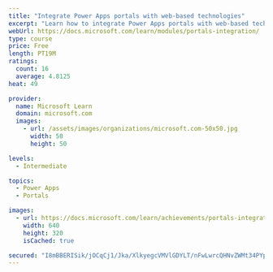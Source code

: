 ```yaml
---
title: "Integrate Power Apps portals with web-based technologies"
excerpt: "Learn how to integrate Power Apps portals with web-based technologies."
webUrl: https://docs.microsoft.com/learn/modules/portals-integration/
type: course
price: Free
length: PT19M
ratings:
  count: 16
  average: 4.8125
heat: 49

provider:
  name: Microsoft Learn
  domain: microsoft.com
  images:
    - url: /assets/images/organizations/microsoft.com-50x50.jpg
      width: 50
      height: 50

levels:
  - Intermediate

topics:
  - Power Apps
  - Portals

images:
  - url: https://docs.microsoft.com/learn/achievements/portals-integration-social.png
    width: 640
    height: 320
    isCached: true

secured: "I8mBBERISik/jOCqCj1/Jka/XlkyegcVMVlGDYLT/nFwLwrcQHNvZWMt34PYpS3RrI3iriXlZ95jU+sGheLkH+0mlatksHlJVb+0rd9IQ1E51fb72vqKfcVkoOZQSWVn5k37Fsqr1bAm0OnxVdA6Z60v/t1jrw1USdjy8XDfHxMKdDJo89H9SLfZ3bPoCrSD77WpOjvEU5znleseB0hr7KOP4eKDJAuJkBsxs/uh9mRnLK3FPFGuZv4/i+XHO70ig5/8XPL9fvqEZlR2SQWOVxnw3jQmiGId+4hi+j2dULfCUqVWKcedd7q2kPpIwnpWMY7PgyUHix6m7R2rZsFnmAPg7epAxr8tPwTFnXv2CyrqI46vUqJfVv++NWAaCS/Z7Y/pHXb4MScZfrzSxsm2a49pwsAe4XUWw5+elBTJvrk=;mTnXNevo6GgJsBh618yotA=="
---
```



